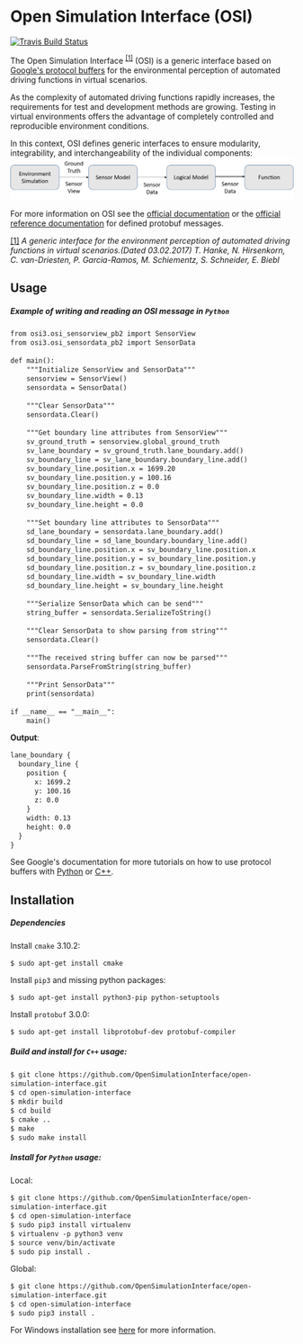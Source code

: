 Open Simulation Interface (OSI)
===============================

[![Travis Build Status](https://travis-ci.org/OpenSimulationInterface/open-simulation-interface.svg?branch=master)](https://travis-ci.org/OpenSimulationInterface/open-simulation-interface)

The Open Simulation Interface <sup>[[1]](https://www.hot.ei.tum.de/forschung/automotive-veroeffentlichungen/)</sup> (OSI) is a generic interface based on [Google's protocol buffers](https://developers.google.com/protocol-buffers/) for the environmental perception of automated driving functions in virtual scenarios.

As the complexity of automated driving functions rapidly increases, the requirements for test and development methods are growing. Testing in virtual environments offers the advantage of completely controlled and reproducible environment conditions.

In this context, OSI defines generic interfaces to ensure modularity, integrability, and interchangeability of the individual components:
![](doc/images/osicontextwiki.png)

For more information on OSI see the [official documentation](https://opensimulationinterface.github.io/osi-documentation/) or the [official reference documentation](https://opensimulationinterface.github.io/open-simulation-interface/) for defined protobuf messages. 

[[1]](https://www.hot.ei.tum.de/forschung/automotive-veroeffentlichungen/) *A generic interface for the environment perception of automated driving functions in virtual scenarios.(Dated 03.02.2017) T. Hanke, N. Hirsenkorn, C. van-Driesten, P. Garcia-Ramos, M. Schiementz, S. Schneider, E. Biebl*

## Usage
##### Example of writing and reading an OSI message in `Python`
```
from osi3.osi_sensorview_pb2 import SensorView
from osi3.osi_sensordata_pb2 import SensorData

def main():
    """Initialize SensorView and SensorData"""
    sensorview = SensorView()
    sensordata = SensorData()

    """Clear SensorData"""
    sensordata.Clear()

    """Get boundary line attributes from SensorView"""
    sv_ground_truth = sensorview.global_ground_truth
    sv_lane_boundary = sv_ground_truth.lane_boundary.add()
    sv_boundary_line = sv_lane_boundary.boundary_line.add()
    sv_boundary_line.position.x = 1699.20
    sv_boundary_line.position.y = 100.16
    sv_boundary_line.position.z = 0.0
    sv_boundary_line.width = 0.13
    sv_boundary_line.height = 0.0

    """Set boundary line attributes to SensorData"""
    sd_lane_boundary = sensordata.lane_boundary.add()
    sd_boundary_line = sd_lane_boundary.boundary_line.add()
    sd_boundary_line.position.x = sv_boundary_line.position.x
    sd_boundary_line.position.y = sv_boundary_line.position.y
    sd_boundary_line.position.z = sv_boundary_line.position.z
    sd_boundary_line.width = sv_boundary_line.width
    sd_boundary_line.height = sv_boundary_line.height

    """Serialize SensorData which can be send"""
    string_buffer = sensordata.SerializeToString()

    """Clear SensorData to show parsing from string"""
    sensordata.Clear()

    """The received string buffer can now be parsed"""
    sensordata.ParseFromString(string_buffer)

    """Print SensorData"""
    print(sensordata)

if __name__ == "__main__":
    main()
```
**Output**:
```
lane_boundary {
  boundary_line {
    position {
      x: 1699.2
      y: 100.16
      z: 0.0
    }
    width: 0.13
    height: 0.0
  }
}
```
See Google's documentation for more tutorials on how to use protocol buffers with [Python](https://developers.google.com/protocol-buffers/docs/pythontutorial) or [C++](https://developers.google.com/protocol-buffers/docs/cpptutorial).
## Installation
##### Dependencies
Install `cmake` 3.10.2:
```
$ sudo apt-get install cmake
```
Install `pip3` and missing python packages:
```
$ sudo apt-get install python3-pip python-setuptools
```
Install `protobuf` 3.0.0:
```
$ sudo apt-get install libprotobuf-dev protobuf-compiler
```


##### Build and install for `C++` usage:
```
$ git clone https://github.com/OpenSimulationInterface/open-simulation-interface.git
$ cd open-simulation-interface
$ mkdir build
$ cd build
$ cmake ..
$ make
$ sudo make install
```

##### Install for `Python` usage:
Local:
```
$ git clone https://github.com/OpenSimulationInterface/open-simulation-interface.git
$ cd open-simulation-interface
$ sudo pip3 install virtualenv 
$ virtualenv -p python3 venv
$ source venv/bin/activate
$ sudo pip install .
```

Global:
```
$ git clone https://github.com/OpenSimulationInterface/open-simulation-interface.git
$ cd open-simulation-interface
$ sudo pip3 install .
```
For Windows installation see [here](https://opensimulationinterface.github.io/osi-documentation/osi/windows.html) for more information.
